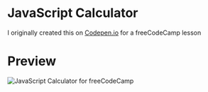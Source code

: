 # JavaScript Calculator
I originally created this on <a href="https://codepen.io/Gurash/pen/WNBdqYa">Codepen.io</a> for a freeCodeCamp lesson

# Preview
<image src="https://github.com/DevMichaelV/JavaScript-Calculator-fCC/blob/main/JS-Calc-fCC.png?raw=true" alt="JavaScript Calculator for freeCodeCamp">
